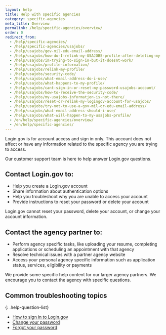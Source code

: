 ```yaml
---
layout: help
title: Help with specific agencies
category: specific-agencies
meta_title: Overview
permalink: /help/specific-agencies/overview/
order: 0
redirect_from:
  - /help/specific-agencies/
  - /help/specific-agencies/usajobs/
  - /help/usajobs/gov-mil-edu-email-address/
  - /help/usajobs/how-do-I-relink-my-USAJOBS-profile-after-deleting-my-login-account/
  - /help/usajobs/im-trying-to-sign-in-but-it-doesnt-work/
  - /help/usajobs/profile-information/
  - /help/usajobs/relink-my-profile/
  - /help/usajobs/security-code/
  - /help/usajobs/what-email-address-do-i-use/
  - /help/usajobs/what-happens-to-my-profile/
  - /help/usajobs/cant-sign-in-or-reset-my-password-usajobs-account/
  - /help/usajobs/how-to-receive-the-security-code/
  - /help/usajobs/my-usajobs-information-is-not-there/
  - /help/usajobs/reset-or-relink-my-logingov-account-for-usajobs/
  - /help/usajobs/try-not-to-use-a-gov-mil-or-edu-email-address/
  - /help/usajobs/what-email-address-should-i-use/
  - /help/usajobs/what-will-happen-to-my-usajobs-profile/
  - /en/help/specific-agencies/overview/
  - /en/help/specific-agencies/
---
```


Login.gov is for account access and sign in only. This account does not affect or have any information related to the specific agency you are trying to access.

Our customer support team is here to help answer Login.gov questions.

## Contact Login.gov to:
* Help you create a Login.gov account
* Share information about authentication options
* Help you troubleshoot why you are unable to access your account
* Provide instructions to reset your password or delete your account

Login.gov cannot reset your password, delete your account, or change your account information.

## Contact the agency partner to:
* Perform agency specific tasks, like uploading your resume, completing applications or scheduling an appointment with that agency
* Resolve technical issues with a partner agency website
* Access your personal agency specific information such as application status, services, eligibility or payments

We provide some specific help content for our larger agency partners. We encourage you to contact the agency with specific questions.

## Common troubleshooting topics

{: .help-question-list}
* [How to sign in to Login.gov](/help/trouble-signing-in/how-to-sign-in/)
* [Change your password](/help/manage-your-account/change-your-password/)
* [Forgot your password](/help/trouble-signing-in/forgot-your-password/)
